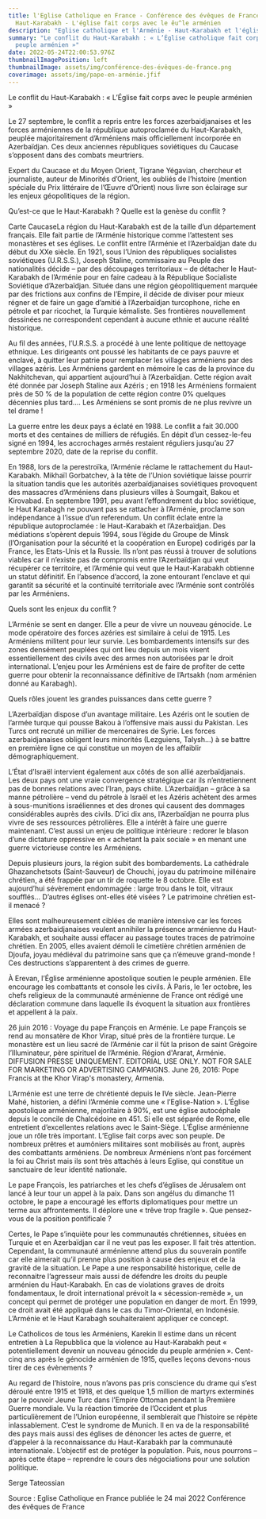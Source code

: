 ```yaml
---
title: l'Eglise Catholique en France - Conférence des évêques de France et le
  Haut-Karabakh - L'église fait corps avec le êu^le arménien
description: "Eglise catholique et l'Arménie - Haut-Karabakh et l'église catholique "
summary: "Le conflit du Haut-Karabakh : « L’Église catholique fait corps avec le
  peuple arménien »"
date: 2022-05-24T22:00:53.976Z
thumbnailImagePosition: left
thumbnailImage: assets/img/conférence-des-évêques-de-france.png
coverimage: assets/img/pape-en-arménie.jfif
---
```

Le conflit du Haut-Karabakh : « L’Église fait corps avec le peuple arménien »

Le 27 septembre, le conflit a repris entre les forces azerbaidjanaises et les forces arméniennes de la république autoproclamée du Haut-Karabakh, peuplée majoritairement d’Arméniens mais officiellement incorporée en Azerbaïdjan. Ces deux anciennes républiques soviétiques du Caucase s’opposent dans des combats meurtriers.

 Expert du Caucase et du Moyen Orient, Tigrane Yégavian, chercheur et journaliste, auteur de Minorités d’Orient, les oubliés de l’histoire (mention spéciale du Prix littéraire de l’Œuvre d’Orient) nous livre son éclairage sur les enjeux géopolitiques de la région.



Qu’est-ce que le Haut-Karabakh ? Quelle est la genèse du conflit ?

Carte CaucaseLa région du Haut-Karabakh est de la taille d’un département français. Elle fait partie de l’Arménie historique comme l’attestent ses monastères et ses églises. Le conflit entre l’Arménie et l’Azerbaïdjan date du début du XXe siècle. En 1921, sous l’Union des républiques socialistes soviétiques (U.R.S.S.), Joseph Staline, commissaire au Peuple des nationalités décide – par des découpages territoriaux – de détacher le Haut-Karabakh de l’Arménie pour en faire cadeau à la République Socialiste Soviétique d’Azerbaïdjan. Située dans une région géopolitiquement marquée par des frictions aux confins de l’Empire, il décide de diviser pour mieux régner et de faire un gage d’amitié à l’Azerbaïdjan turcophone, riche en pétrole et par ricochet, la Turquie kémaliste. Ses frontières nouvellement dessinées ne correspondent cependant à aucune ethnie et aucune réalité historique.

Au fil des années, l’U.R.S.S. a procédé à une lente politique de nettoyage ethnique. Les dirigeants ont poussé les habitants de ce pays pauvre et enclavé, à quitter leur patrie pour remplacer les villages arméniens par des villages azéris. Les Arméniens gardent en mémoire le cas de la province du Nakhitchevan, qui appartient aujourd’hui à l’Azerbaïdjan. Cette région avait été donnée par Joseph Staline aux Azéris ; en 1918 les Arméniens formaient près de 50 % de la population de cette région contre 0% quelques décennies plus tard…. Les Arméniens se sont promis de ne plus revivre un tel drame !




La guerre entre les deux pays a éclaté en 1988. Le conflit a fait 30.000 morts et des centaines de milliers de réfugiés. En dépit d’un cessez-le-feu signé en 1994, les accrochages armés restaient réguliers jusqu’au 27 septembre 2020, date de la reprise du conflit.



En 1988, lors de la perestroïka, l’Arménie réclame le rattachement du Haut-Karabakh. Mikhaïl Gorbatchev, à la tête de l’Union soviétique laisse pourrir la situation tandis que les autorités azerbaïdjanaises soviétiques provoquent des massacres d’Arméniens dans plusieurs villes à Soumgaït, Bakou et Kirovabad. En septembre 1991, peu avant l’effondrement du bloc soviétique, le Haut Karabagh ne pouvant pas se rattacher à l’Arménie, proclame son indépendance à l’issue d’un referendum. Un conflit éclate entre la république autoproclamée : le Haut-Karabakh et l’Azerbaïdjan. Des médiations s’opèrent depuis 1994, sous l’égide du Groupe de Minsk (l’Organisation pour la sécurité et la coopération en Europe) codirigés par la France, les Etats-Unis et la Russie. Ils n’ont pas réussi à trouver de solutions viables car il n’existe pas de compromis entre l’Azerbaïdjan qui veut récupérer ce territoire, et l’Arménie qui veut que le Haut-Karabakh obtienne un statut définitif. En l’absence d’accord, la zone entourant l’enclave et qui garantit sa sécurité et la continuité territoriale avec l’Arménie sont contrôlés par les Arméniens.

Quels sont les enjeux du conflit ?




L’Arménie se sent en danger. Elle a peur de vivre un nouveau génocide. Le mode opératoire des forces azéries est similaire à celui de 1915. Les Arméniens militent pour leur survie. Les bombardements intensifs sur des zones densément peuplées qui ont lieu depuis un mois visent essentiellement des civils avec des armes non autorisées par le droit international. L’enjeu pour les Arméniens est de faire de profiter de cette guerre pour obtenir la reconnaissance définitive de l’Artsakh (nom arménien donné au Karabagh).



Quels rôles jouent les grandes puissances dans cette guerre ?

L’Azerbaïdjan dispose d’un avantage militaire. Les Azéris ont le soutien de l’armée turque qui pousse Bakou à l’offensive mais aussi du Pakistan. Les Turcs ont recruté un millier de mercenaires de Syrie. Les forces azerbaidjanaises obligent leurs minorités (Lezguiens, Talysh…)  à se battre en première ligne ce qui constitue un moyen de les affaiblir démographiquement.



L’État d’Israël intervient également aux côtés de son allié azerbaïdjanais. Les deux pays ont une vraie convergence stratégique car ils n’entretiennent pas de bonnes relations avec l’Iran, pays chiite. L’Azerbaïdjan – grâce à sa manne pétrolière – vend du pétrole à Israël et les Azéris achètent des armes à sous-munitions israéliennes et des drones qui causent des dommages considérables auprès des civils. D’ici dix ans, l’Azerbaïdjan ne pourra plus vivre de ses ressources pétrolières. Elle a intérêt à faire une guerre maintenant. C’est aussi un enjeu de politique intérieure : redorer le blason d’une dictature oppressive en « achetant la paix sociale » en menant une guerre victorieuse contre les Arméniens.



Depuis plusieurs jours, la région subit des bombardements. La cathédrale Ghazanchetsots (Saint-Sauveur) de Chouchi, joyau du patrimoine millénaire chrétien, a été frappée par un tir de roquette le 8 octobre. Elle est aujourd’hui sévèrement endommagée : large trou dans le toit, vitraux soufflés…  D’autres églises ont-elles été visées ? Le patrimoine chrétien est-il menacé ?

Elles sont malheureusement ciblées de manière intensive car les forces armées azerbaidjanaises veulent annihiler la présence arménienne du Haut-Karabakh, et souhaite aussi effacer au passage toutes traces de patrimoine chrétien. En 2005, elles avaient démoli le cimetière chrétien arménien de Djoufa, joyau médiéval du patrimoine sans que ça n’émeuve grand-monde ! Ces destructions s’apparentent à des crimes de guerre.



À Erevan, l’Église arménienne apostolique soutien le peuple arménien. Elle encourage les combattants et console les civils. À Paris, le 1er octobre, les chefs religieux de la communauté arménienne de France ont rédigé une déclaration commune dans laquelle ils évoquent la situation aux frontières et appellent à la paix.

26 juin 2016 : Voyage du pape François en Arménie. Le pape François se rend au monsatère de Khor Virap, situé près de la frontière turque. Le monastère est un lieu sacré de l’Arménie car il fût la prison de saint Grégoire l’Illuminateur, père spirituel de l’Arménie. Région d'Ararat, Arménie. DIFFUSION PRESSE UNIQUEMENT. EDITORIAL USE ONLY. NOT FOR SALE FOR MARKETING OR ADVERTISING CAMPAIGNS. June 26, 2016: Pope Francis at the Khor Virap's monastery, Armenia.



L’Arménie est une terre de chrétienté depuis le IVe siècle. Jean-Pierre Mahé, historien, a défini l’Arménie comme une « l’Eglise-Nation ». L’Église apostolique arménienne, majoritaire à 90%, est une église autocéphale depuis le concile de Chalcédoine en 451. Si elle est séparée de Rome, elle entretient d’excellentes relations avec le Saint-Siège. L’Église arménienne joue un rôle très important. L’Eglise fait corps avec son peuple. De nombreux prêtres et aumôniers militaires sont mobilisés au front, auprès des combattants arméniens. De nombreux Arméniens n’ont pas forcément la foi au Christ mais ils sont très attachés à leurs Eglise, qui constitue un sanctuaire de leur identité nationale.



Le pape François, les patriarches et les chefs d’églises de Jérusalem ont lancé à leur tour un appel à la paix. Dans son angélus du dimanche 11 octobre, le pape a encouragé les efforts diplomatiques pour mettre un terme aux affrontements. Il déplore une « trêve trop fragile ». Que pensez-vous de la position pontificale ?

Certes, le Pape s’inquiète pour les communautés chrétiennes, situées en Turquie et en Azerbaïdjan car il ne veut pas les exposer. Il fait très attention. Cependant, la communauté arménienne attend plus du souverain pontife car elle aimerait qu’il prenne plus position à cause des enjeux et de la gravité de la situation. Le Pape a une responsabilité historique, celle de reconnaitre l’agresseur mais aussi de défendre les droits du peuple arménien du Haut-Karabakh. En cas de violations graves de droits fondamentaux, le droit international prévoit la « sécession-remède », un concept qui permet de protéger une population en danger de mort. En 1999, ce droit avait été appliqué dans le cas du Timor-Oriental, en Indonésie. L’Arménie et le Haut Karabagh souhaiteraient appliquer ce concept.



Le Catholicos de tous les Arméniens, Karekin II estime dans un récent entretien à La Repubblica que la violence au Haut-Karabakh peut « potentiellement devenir un nouveau génocide du peuple arménien ». Cent-cinq ans après le génocide arménien de 1915, quelles leçons devons-nous tirer de ces évènements ?

Au regard de l’histoire, nous n’avons pas pris conscience du drame qui s’est déroulé entre 1915 et 1918, et des quelque 1,5 million de martyrs exterminés par le pouvoir Jeune Turc dans l’Empire Ottoman pendant la Première Guerre mondiale. Vu la réaction timorée de l’Occident et plus particulièrement de l’Union européenne, il semblerait que l’histoire se répète inlassablement. C’est le syndrome de Munich. Il en va de la responsabilité des pays mais aussi des églises de dénoncer les actes de guerre, et d’appeler à la reconnaissance du Haut-Karabakh par la communauté internationale. L’objectif est de protéger la population. Puis, nous pourrons – après cette étape – reprendre le cours des négociations pour une solution politique.

Serge Tateossian 
 
Source : Eglise Catholique en France publiée le 24 mai 2022
         Conférence des évêques de France